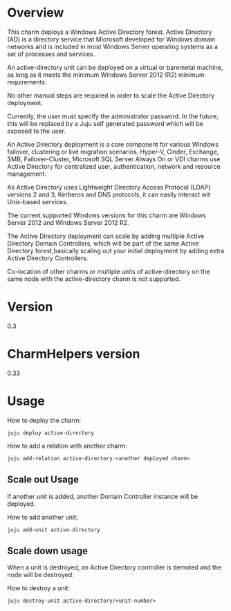 # Overview

This charm deploys a Windows Active Directory forest.
Active Directory (AD) is a directory service that Microsoft developed
for Windows domain networks and is included in most Windows Server
operating systems as a set of processes and services.

An active-directory unit can be deployed on a virtual or baremetal machine,
as long as it meets the minimum Windows Server 2012 (R2) minimum requirements.

No other manual steps are required in order to scale the Active Directory deployment.

Currently, the user must specify the administrator password.
In the future, this will be replaced by a Juju self generated password which will be exposed to the user.

An Active Directory deployment is a core component for various Windows failover,
clustering or live migration scenarios. Hyper-V, Cinder, Exchange, SMB,
Failover-Cluster, Microsoft SQL Server Always On or VDI charms
use Active Directory for centralized user, authentication, network and resource management.

As Active Directory uses Lightweight Directory Access Protocol
(LDAP) versions 2 and 3, Kerberos and DNS protocols, it can easily
interact wit Unix-based services.

The current supported Windows versions for this charm are
Windows Server 2012 and Windows Server 2012 R2.

The Active Directory deployment can scale by adding multiple
Active Directory Domain Controllers, which will be part of the 
same Active Directory forest,basically scaling out your initial
deployment by adding extra Active Directory Controllers.

Co-location of other charms or multiple units of active-directory
on the same node with the active-directory charm is not supported.

# Version

0.3

# CharmHelpers version

0.33

# Usage

How to deploy the charm:

    juju deploy active-directory

How to add a relation with another charm:

    juju add-relation active-directory <another deployed charm>

## Scale out Usage

If another unit is added, another Domain Controller instance will be deployed.

How to add another unit:

    juju add-unit active-directory

## Scale down usage

When a unit is destroyed, an Active Directory controller is demoted and the node will be destroyed.

How to destroy a unit:

    juju destroy-unit active-directory/<unit-number>
